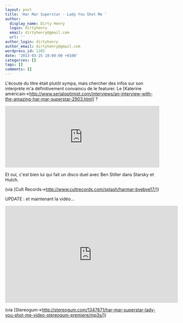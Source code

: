 ```yaml
---
layout: post
title: 'Har Mar Superstar - Lady You Shot Me '
author:
  display_name: Dirty Henry
  login: dirtyhenry
  email: dirtyhenry@gmail.com
  url: ''
author_login: dirtyhenry
author_email: dirtyhenry@gmail.com
wordpress_id: 1202
date: '2013-03-25 10:00:00 +0100'
categories: []
tags: []
comments: []
---
```

L'écoute du titre était plutôt sympa, mais chercher des infos sur son interprète m'a définitivement convaincu de le featurer. Le [Katerine américain->http://www.serialoptimist.com/interviews/an-interview-with-the-amazing-har-mar-superstar-2903.html] ?

<iframe width="500" height="200" frameborder="no" src="http://official.fm/player?width=500&height=200&skin_bg=131111&skin_fg=FEEBEB&artwork=1&tracklist=1&artwork_left=1&feed=http%3A%2F%2Fofficial.fm%2Ffeed%2Ftracks%2Fe4Xs.json"></iframe>

Et oui, c'est bien lui qui fait un disco duel avec Ben Stiller dans Starsky et Hutch.

(via [Cult Records->http://www.cultrecords.com/splash/harmar-byebye17/])

UPDATE : et maintenant la vidéo...

<iframe width="560" height="315" src="http://www.youtube.com/embed/ouuqJ0pkWvU" frameborder="0" allowfullscreen></iframe>

(via [Stereogum->http://stereogum.com/1347671/har-mar-superstar-lady-you-shot-me-video-stereogum-premiere/mp3s/])
